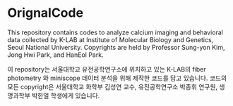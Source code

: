 # OrignalCode

This repository contains codes to analyze calcium imaging and behavioral data collected by K-LAB at Institute of Molecular Biology and Genetics, Seoul National University. Copyrights are held by Professor Sung-yon Kim, Jong Hwi Park, and HanEol Park.

이 repository는 서울대학교 유전공학연구소에 위치하고 있는 K-LAB의 fiber photometry 와 miniscope 데이터 분석을 위해 제작한 코드를 담고 있습니다. 코드의 모든 copyright은 서울대학교 화학부 김성연 교수, 유전공학연구소 박종휘 연구원, 생명과학부 박한얼 학생에게 있습니다.
